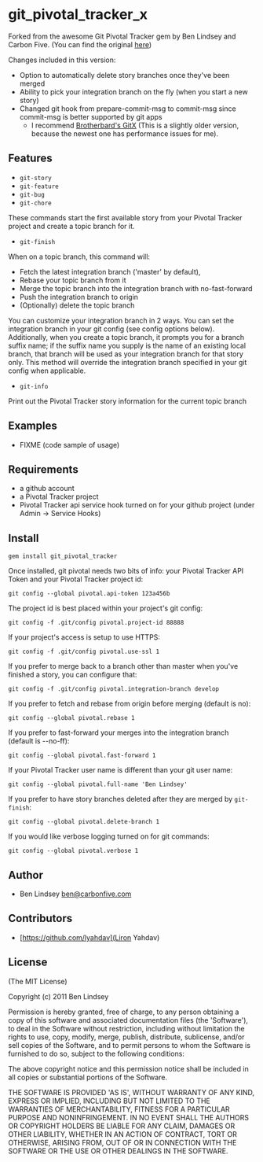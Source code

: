 git\_pivotal\_tracker_x
===========

Forked from the awesome Git Pivotal Tracker gem by Ben Lindsey and Carbon Five.  (You can find the original [here](https://github.com/blindsey/git_pivotal_tracker))

Changes included in this version:

* Option to automatically delete story branches once they've been merged
* Ability to pick your integration branch on the fly (when you start a new story)
* Changed git hook from prepare-commit-msg to commit-msg since commit-msg is better supported by git apps
  * I recommend [Brotherbard's GitX](https://github.com/downloads/phuibonhoa/git_pivotal_tracker/GitX.app.zip) (This is a slightly older version, because the newest one has performance issues for me).

Features
--------

* `git-story`
* `git-feature`
* `git-bug`
* `git-chore`

These commands start the first available story from your Pivotal Tracker project and create a topic branch for it.

* `git-finish`

When on a topic branch, this command will:

* Fetch the latest integration branch ('master' by default), 
* Rebase your topic branch from it
* Merge the topic branch into the integration branch with no-fast-forward 
* Push the integration branch to origin
* (Optionally) delete the topic branch

You can customize your integration branch in 2 ways.  You can set the integration branch in your git config (see config options below).  Additionally, when you create a topic branch, it prompts you for a branch suffix name; if the suffix name you supply is the name of an existing local branch, that branch will be used as your integration branch for that story only.  This method will override the integration branch specified in your git config when applicable.

* `git-info`

Print out the Pivotal Tracker story information for the current topic branch

Examples
--------

* FIXME (code sample of usage)

Requirements
------------

* a github account
* a Pivotal Tracker project
* Pivotal Tracker api service hook turned on for your github project (under Admin -> Service Hooks)

Install
-------

``gem install git_pivotal_tracker``

Once installed, git pivotal needs two bits of info: your Pivotal Tracker API Token and your Pivotal Tracker project id:

``git config --global pivotal.api-token 123a456b``

The project id is best placed within your project's git config:

``git config -f .git/config pivotal.project-id 88888``

If your project's access is setup to use HTTPS:

``git config -f .git/config pivotal.use-ssl 1``

If you prefer to merge back to a branch other than master when you've finished a story, you can configure that:

``git config -f .git/config pivotal.integration-branch develop``

If you prefer to fetch and rebase from origin before merging (default is no):

``git config --global pivotal.rebase 1``

If you prefer to fast-forward your merges into the integration branch (default is --no-ff):

``git config --global pivotal.fast-forward 1``

If your Pivotal Tracker user name is different than your git user name:

``git config --global pivotal.full-name 'Ben Lindsey'``

If you prefer to have story branches deleted after they are merged by `git-finish`:

``git config --global pivotal.delete-branch 1``

If you would like verbose logging turned on for git commands:

``git config --global pivotal.verbose 1``

Author
------

* Ben Lindsey <ben@carbonfive.com>

Contributors
------

* [https://github.com/lyahdav](Liron Yahdav)

License
-------

(The MIT License)

Copyright (c) 2011 Ben Lindsey

Permission is hereby granted, free of charge, to any person obtaining
a copy of this software and associated documentation files (the
'Software'), to deal in the Software without restriction, including
without limitation the rights to use, copy, modify, merge, publish,
distribute, sublicense, and/or sell copies of the Software, and to
permit persons to whom the Software is furnished to do so, subject to
the following conditions:

The above copyright notice and this permission notice shall be
included in all copies or substantial portions of the Software.

THE SOFTWARE IS PROVIDED 'AS IS', WITHOUT WARRANTY OF ANY KIND,
EXPRESS OR IMPLIED, INCLUDING BUT NOT LIMITED TO THE WARRANTIES OF
MERCHANTABILITY, FITNESS FOR A PARTICULAR PURPOSE AND NONINFRINGEMENT.
IN NO EVENT SHALL THE AUTHORS OR COPYRIGHT HOLDERS BE LIABLE FOR ANY
CLAIM, DAMAGES OR OTHER LIABILITY, WHETHER IN AN ACTION OF CONTRACT,
TORT OR OTHERWISE, ARISING FROM, OUT OF OR IN CONNECTION WITH THE
SOFTWARE OR THE USE OR OTHER DEALINGS IN THE SOFTWARE.
